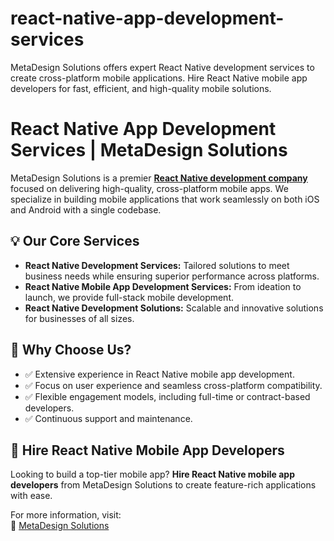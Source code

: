 # react-native-app-development-services
MetaDesign Solutions offers expert React Native development services to create cross-platform mobile applications. Hire React Native mobile app developers for fast, efficient, and high-quality mobile solutions.


# React Native App Development Services | MetaDesign Solutions

MetaDesign Solutions is a premier **[React Native development company](https://metadesignsolutions.com/technology/react-native-development-company/)** focused on delivering high-quality, cross-platform mobile apps. We specialize in building mobile applications that work seamlessly on both iOS and Android with a single codebase.

## 💡 Our Core Services

- **React Native Development Services:** Tailored solutions to meet business needs while ensuring superior performance across platforms.
- **React Native Mobile App Development Services:** From ideation to launch, we provide full-stack mobile development.
- **React Native Development Solutions:** Scalable and innovative solutions for businesses of all sizes.

## 🎯 Why Choose Us?

- ✅ Extensive experience in React Native mobile app development.
- ✅ Focus on user experience and seamless cross-platform compatibility.
- ✅ Flexible engagement models, including full-time or contract-based developers.
- ✅ Continuous support and maintenance.

## 📲 Hire React Native Mobile App Developers

Looking to build a top-tier mobile app? **Hire React Native mobile app developers** from MetaDesign Solutions to create feature-rich applications with ease.

For more information, visit:  
🔗 [MetaDesign Solutions](https://metadesignsolutions.com/)
